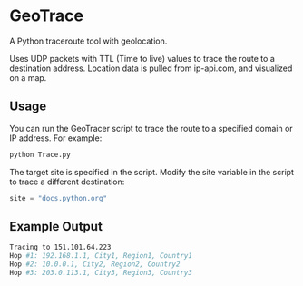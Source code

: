 # GeoTrace

A Python traceroute tool with geolocation.

Uses UDP packets with TTL (Time to live) values to trace the route to a destination address. Location data is pulled from ip-api.com, and visualized on a map. 

## Usage

  You can run the GeoTracer script to trace the route to a specified domain or IP address. For example:

```sh
python Trace.py
```

The target site is specified in the script. Modify the site variable in the script to trace a different destination:

```python
site = "docs.python.org"
```

## Example Output

```sh
Tracing to 151.101.64.223
Hop #1: 192.168.1.1, City1, Region1, Country1
Hop #2: 10.0.0.1, City2, Region2, Country2
Hop #3: 203.0.113.1, City3, Region3, Country3
```

